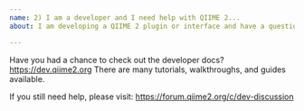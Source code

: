 ```yaml
---
name: 2) I am a developer and I need help with QIIME 2...
about: I am developing a QIIME 2 plugin or interface and have a question or a problem

---
```


Have you had a chance to check out the developer docs?
https://dev.qiime2.org
There are many tutorials, walkthroughs, and guides available.

If you still need help, please visit:
https://forum.qiime2.org/c/dev-discussion
